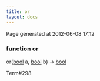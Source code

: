 ```yaml
---
title: or
layout: docs
---
```


<div class="bottom_right_note">Page generated at 2012-06-08 17:12</div>
<h3><span class="minor">function</span> or</h3>

or(<a href="/docs/bool.html">bool</a> a, <a href="/docs/bool.html">bool</a> b) -> <a href="/docs/bool.html">bool</a>
<p></p>

<p><span class="extra_minor">Term#298</span></p>
